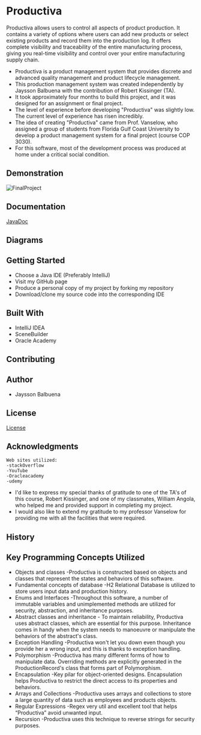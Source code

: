 
# Productiva
Productiva allows users to control all aspects of product production. It contains a variety of options where users can add new products or select existing products and record them into the production log. It offers complete visibility and traceability of the entire manufacturing process, giving you real-time visibility and control over your entire manufacturing supply chain.

 - Productiva is a product management system that provides discrete and advanced quality 			management and product lifecycle management.	
 - This production management system was created independently by Jaysson Balbuena with the contribution of Robert Kissinger (TA).
 - It took approximately four months to build this project, and it was designed for an assignment or final project.
 - The level of experience before developing "Productiva" was slightly low. The current level of experience has risen incredibly.
 - The idea of creating "Productiva" came from Prof. Vanselow, who assigned a group of students from Florida Gulf Coast University to develop a product management system for a final project (course COP 3030).
 - For this software, most of the development process was produced at home under a critical social condition.
 
## Demonstration
![FinalProject](https://user-images.githubusercontent.com/49848214/100721410-4a9adb00-338d-11eb-95ae-91efa8897314.gif)

## Documentation
[JavaDoc](https://jayssonbf.github.io/JavaFXOOP/)


## Diagrams


## Getting Started

 -  Choose a Java IDE (Preferably IntelliJ)
 - Visit my GitHub page
 - Produce a personal copy of my project by forking my repository
 - Download/clone my source code into the corresponding IDE

## Built With

 - IntelliJ IDEA
 - SceneBuilder
 - Oracle Academy

## Contributing


## Author

 - Jaysson Balbuena

## License
[License](https://github.com/jayssonbf/JavaFXOOP/blob/master/LICENSE)

## Acknowledgments
	Web sites utilized:
	-stackOverflow
	-YouTube
	-Oracleacademy
	-udemy

 - I'd like to express my special thanks of gratitude to one of the TA's of this course, Robert Kissinger, and one of my classmates, William Angola, who helped me and provided support in completing my project.
 - I would also like to extend my gratitude to my professor Vanselow for providing me with all the facilities that were required.

## History


## Key Programming Concepts Utilized

 - Objects and classes
		-Productiva is constructed based on objects and classes that represent the states and 			behaviors of this software.  
 - Fundamental concepts of database
		 -H2 Relational Database is utilized to store users input data and production history.
 - Enums and Interfaces
		-Throughout this software, a number of immutable variables and unimplemented methods are utilized for security, abstraction, and inheritance purposes.
 - Abstract classes and inheritance
		 - To maintain reliability, Productiva uses abstract classes, which are essential for this purpose. Inheritance comes in handy when the system needs to manoeuvre or manipulate the behaviors of the abstract's class. 
 - Exception Handling
		 -Productiva won't let you down even though you provide her a wrong input, and this is thanks to exception handling.
 - Polymorphism
-Productiva has many different forms of how to manipulate data. Overriding methods are      explicitly generated in the ProductionRecord's class that forms part of Polymorphism.
 - Encapsulation 
		-Key pilar for object-oriented designs. Encapsulation helps Productiva to restrict the direct access to its properties and behaviors.
 - Arrays and Collections
	-Productiva uses arrays and collections to store a large quantity of data such as employees and products objects.
 - Regular Expressions
		-Regex very util and excellent tool that helps “Productiva” avoid unwanted input.
 - Recursion
		-Productiva uses this technique to reverse strings for security purposes.
